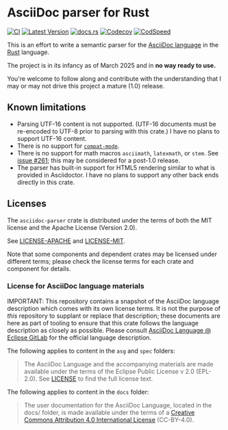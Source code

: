# AsciiDoc parser for Rust

[![CI](https://github.com/scouten/asciidoc-parser/actions/workflows/ci.yml/badge.svg)](https://github.com/scouten/asciidoc-parser/actions/workflows/ci.yml) [![Latest Version](https://img.shields.io/crates/v/asciidoc-parser.svg)](https://crates.io/crates/asciidoc-parser) [![docs.rs](https://img.shields.io/docsrs/asciidoc-parser)](https://docs.rs/asciidoc-parser/) [![Codecov](https://codecov.io/gh/scouten/asciidoc-parser/graph/badge.svg?token=ULDZN1IUR9)](https://codecov.io/gh/scouten/asciidoc-parser) [![CodSpeed](https://img.shields.io/endpoint?url=https://codspeed.io/badge.json)](https://codspeed.io/scouten/asciidoc-parser)

This is an effort to write a semantic parser for the [AsciiDoc language](https://docs.asciidoctor.org/asciidoc/latest/) in the [Rust](https://rust-lang.org) language.

The project is in its infancy as of March 2025 and in **no way ready to use.**

You're welcome to follow along and contribute with the understanding that I may or may not drive this project a mature (1.0) release.

## Known limitations

* Parsing UTF-16 content is not supported. (UTF-16 documents must be re-encoded to UTF-8 prior to parsing with this crate.) I have no plans to support UTF-16 content.
* There is no support for [`compat-mode`](https://docs.asciidoctor.org/asciidoctor/latest/migrate/asciidoc-py/#compatibility-mode).
* There is no support for math macros `asciimath`, `latexmath`, or `stem`. See [issue #261](https://github.com/scouten/asciidoc-parser/issues/261); this may be considered for a post-1.0 release.
* The parser has built-in support for HTML5 rendering similar to what is provided in Asciidoctor. I have no plans to support any other back ends directly in this crate.

## Licenses

The `asciidoc-parser` crate is distributed under the terms of both the MIT license and the Apache License (Version 2.0).

See [LICENSE-APACHE](./LICENSE-APACHE) and [LICENSE-MIT](./LICENSE-MIT).

Note that some components and dependent crates may be licensed under different terms; please check the license terms for each crate and component for details.

### License for AsciiDoc language materials

IMPORTANT: This repository contains a snapshot of the AsciiDoc language description which comes with its own license terms. It is not the purpose of _this_ repository to supplant or replace that description; these documents are here as part of tooling to ensure that this crate follows the language description as closely as possible. Please consult [AsciiDoc Language @ Eclipse GitLab](https://gitlab.eclipse.org/eclipse/asciidoc-lang/asciidoc-lang) for the official language description.

The following applies to content in the `asg` and `spec` folders:

> The AsciiDoc Language and the accompanying materials are made available under the terms of the Eclipse Public License v 2.0 (EPL-2.0). See [LICENSE](https://gitlab.eclipse.org/eclipse/asciidoc-lang/asciidoc-lang/-/blob/main/LICENSE) to find the full license text.

The following applies to content in the `docs` folder:

> The user documentation for the AsciiDoc Language, located in the docs/ folder, is made available under the terms of a [Creative Commons Attribution 4.0 International License](https://creativecommons.org/licenses/by/4.0/) (CC-BY-4.0).
